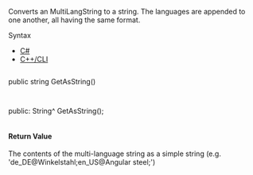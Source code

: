 Converts an MultiLangString to a string. The languages are appended to one another, all having the same format.

Syntax

* [C#](#i-syntax-CS)
* [C++/CLI](#i-syntax-CPP2005)

```
```
public string GetAsString()
```
```

```
```
public:
String^ GetAsString();
```
```

#### Return Value

The contents of the multi-language string as a simple string (e.g. 'de\_DE@Winkelstahl;en\_US@Angular steel;')

